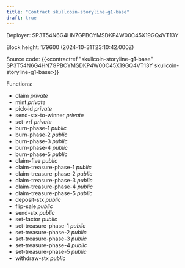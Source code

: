 ```yaml
---
title: "Contract skullcoin-storyline-g1-base"
draft: true
---
```

Deployer: SP3T54N6G4HN7GPBCYMSDKP4W00C45X19GQ4VT13Y


 



Block height: 179600 (2024-10-31T23:10:42.000Z)

Source code: {{<contractref "skullcoin-storyline-g1-base" SP3T54N6G4HN7GPBCYMSDKP4W00C45X19GQ4VT13Y skullcoin-storyline-g1-base>}}

Functions:

* claim _private_
* mint _private_
* pick-id _private_
* send-stx-to-winner _private_
* set-vrf _private_
* burn-phase-1 _public_
* burn-phase-2 _public_
* burn-phase-3 _public_
* burn-phase-4 _public_
* burn-phase-5 _public_
* claim-five _public_
* claim-treasure-phase-1 _public_
* claim-treasure-phase-2 _public_
* claim-treasure-phase-3 _public_
* claim-treasure-phase-4 _public_
* claim-treasure-phase-5 _public_
* deposit-stx _public_
* flip-sale _public_
* send-stx _public_
* set-factor _public_
* set-treasure-phase-1 _public_
* set-treasure-phase-2 _public_
* set-treasure-phase-3 _public_
* set-treasure-phase-4 _public_
* set-treasure-phase-5 _public_
* withdraw-stx _public_
